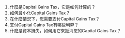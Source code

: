 

1. 什麼是Capital Gains Tax，它是如何計算的？
2. 如何最小化Capital Gains Tax？
3. 在什麼情況下，您需要支付Capital Gains Tax？
4. 支付Capital Gains Tax有哪些利弊？
5. 什麼是資本損失，如何用它來抵消您的Capital Gains Tax？